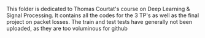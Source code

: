 This folder is dedicated to Thomas Courtat's course on Deep Learning & Signal Processing. It contains all the codes for the 3 TP's as well as the final project on packet losses. The train and test tests have generally not been uploaded, as they are too voluminous for github
